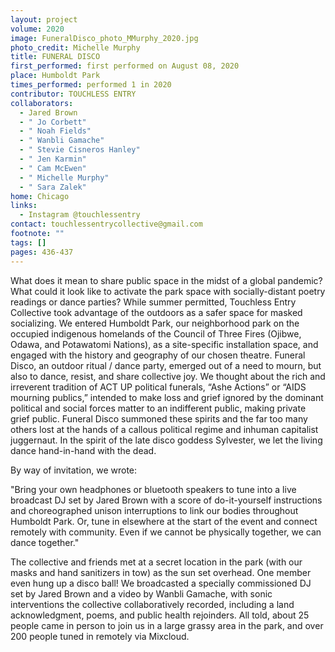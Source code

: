 ```yaml
---
layout: project
volume: 2020
image: FuneralDisco_photo_MMurphy_2020.jpg
photo_credit: Michelle Murphy
title: FUNERAL DISCO
first_performed: first performed on August 08, 2020
place: Humboldt Park
times_performed: performed 1 in 2020
contributor: TOUCHLESS ENTRY
collaborators:
  - Jared Brown
  - " Jo Corbett"
  - " Noah Fields"
  - " Wanbli Gamache"
  - " Stevie Cisneros Hanley"
  - " Jen Karmin"
  - " Cam McEwen"
  - " Michelle Murphy"
  - " Sara Zalek"
home: Chicago
links:
  - Instagram @touchlessentry
contact: touchlessentrycollective@gmail.com
footnote: ""
tags: []
pages: 436-437
---
```


What does it mean to share public space in the midst of a global pandemic? What could it look like to activate the park space with socially-distant poetry readings or dance parties? While summer permitted, Touchless Entry Collective took advantage of the outdoors as a safer space for masked socializing. We entered Humboldt Park, our neighborhood park on the occupied indigenous homelands of the Council of Three Fires (Ojibwe, Odawa, and Potawatomi Nations), as a site-specific installation space, and engaged with the history and geography of our chosen theatre.
Funeral Disco, an outdoor ritual / dance party, emerged out of a need to mourn, but also to dance, resist, and share collective joy. We thought about the rich and irreverent tradition of ACT UP political funerals, “Ashe Actions” or “AIDS mourning publics,” intended to make loss and grief ignored by the dominant political and social forces matter to an indifferent public, making private grief public. Funeral Disco summoned these spirits and the far too many others lost at the hands of a callous political regime and inhuman capitalist juggernaut. In the spirit of the late disco goddess Sylvester, we let the living dance hand-in-hand with the dead.

By way of invitation, we wrote:

"Bring your own headphones or bluetooth speakers to tune into a live broadcast DJ set by Jared Brown with a score of do-it-yourself instructions and choreographed unison interruptions to link our bodies throughout Humboldt Park. Or, tune in elsewhere at the start of the event and connect remotely with community. Even if we cannot be physically together, we can dance together."

The collective and friends met at a secret location in the park (with our masks and hand sanitizers in tow) as the sun set overhead. One member even hung up a disco ball! We broadcasted a specially commissioned DJ set by Jared Brown and a video by Wanbli Gamache, with sonic interventions the collective collaboratively recorded, including a land acknowledgment, poems, and public health rejoinders. All told, about 25 people came in person to join us in a large grassy area in the park, and over 200 people tuned in remotely via Mixcloud.
